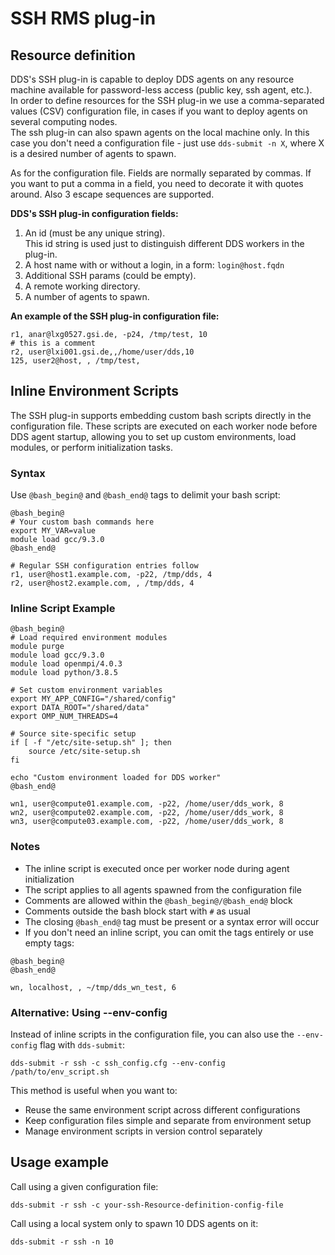# SSH RMS plug-in

## Resource definition

DDS's SSH plug-in is capable to deploy DDS agents on any resource machine available for password-less access (public key, ssh agent, etc.).  
In order to define resources for the SSH plug-in we use a comma-separated values (CSV) configuration file, in cases if you want to deploy agents on several computing nodes.  
The ssh plug-in can also spawn agents on the local machine only. In this case you don't need a configuration file - just use `dds-submit -n X`, where X is a desired number of agents to spawn.  

As for the configuration file. Fields are normally separated by commas. If you want to put a comma in a field, you need to decorate it with quotes around. Also 3 escape sequences are supported.

**DDS's SSH plug-in configuration fields:**

1. An id (must be any unique string).  
This id string is used just to distinguish different DDS workers in the plug-in.
1. A host name with or without a login, in a form: `login@host.fqdn`
1. Additional SSH params (could be empty).
1. A remote working directory.
1. A number of agents to spawn.

**An example of the SSH plug-in configuration file:**

```csv
r1, anar@lxg0527.gsi.de, -p24, /tmp/test, 10
# this is a comment
r2, user@lxi001.gsi.de,,/home/user/dds,10
125, user2@host, , /tmp/test,
```

## Inline Environment Scripts

The SSH plug-in supports embedding custom bash scripts directly in the configuration file. These scripts are executed on each worker node before DDS agent startup, allowing you to set up custom environments, load modules, or perform initialization tasks.

### Syntax

Use `@bash_begin@` and `@bash_end@` tags to delimit your bash script:

```properties
@bash_begin@
# Your custom bash commands here
export MY_VAR=value
module load gcc/9.3.0
@bash_end@

# Regular SSH configuration entries follow
r1, user@host1.example.com, -p22, /tmp/dds, 4
r2, user@host2.example.com, , /tmp/dds, 4
```

### Inline Script Example

```properties
@bash_begin@
# Load required environment modules
module purge
module load gcc/9.3.0
module load openmpi/4.0.3
module load python/3.8.5

# Set custom environment variables
export MY_APP_CONFIG="/shared/config"
export DATA_ROOT="/shared/data"
export OMP_NUM_THREADS=4

# Source site-specific setup
if [ -f "/etc/site-setup.sh" ]; then
    source /etc/site-setup.sh
fi

echo "Custom environment loaded for DDS worker"
@bash_end@

wn1, user@compute01.example.com, -p22, /home/user/dds_work, 8
wn2, user@compute02.example.com, -p22, /home/user/dds_work, 8
wn3, user@compute03.example.com, -p22, /home/user/dds_work, 8
```

### Notes

* The inline script is executed once per worker node during agent initialization
* The script applies to all agents spawned from the configuration file
* Comments are allowed within the `@bash_begin@/@bash_end@` block
* Comments outside the bash block start with `#` as usual
* The closing `@bash_end@` tag must be present or a syntax error will occur
* If you don't need an inline script, you can omit the tags entirely or use empty tags:

```properties
@bash_begin@
@bash_end@

wn, localhost, , ~/tmp/dds_wn_test, 6
```

### Alternative: Using --env-config

Instead of inline scripts in the configuration file, you can also use the `--env-config` flag with `dds-submit`:

```shell
dds-submit -r ssh -c ssh_config.cfg --env-config /path/to/env_script.sh
```

This method is useful when you want to:

* Reuse the same environment script across different configurations
* Keep configuration files simple and separate from environment setup
* Manage environment scripts in version control separately

## Usage example

Call using a given configuration file:

```shell
dds-submit -r ssh -c your-ssh-Resource-definition-config-file
```

Call using a local system only to spawn 10 DDS agents on it:

```shell
dds-submit -r ssh -n 10
```
